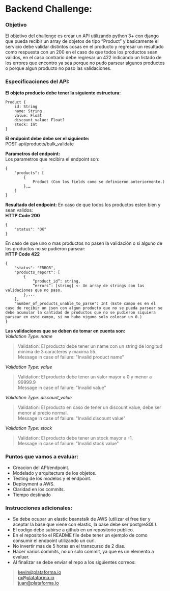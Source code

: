 # Backend Challenge: #

### Objetivo ###
El objetivo del challenge es crear un API utilizando python 3+ con django que pueda recibir un array de objetos de tipo “Product” y basicamente el servicio debe validar distintos cosas en el producto y regresar un resultado como respuesta con un 200 en el caso de que todos los productos sean validos, en el caso contrario debe regresar un 422 indicando un listado de los errores que encontro  ya sea porque no pudo parsear algunos productos o porque algun producto no paso las validaciones.

### Especificaciones del API: ###
**El objeto producto debe tener la siguiente estructura:**
```
Product {
	id: String
	name: String
	value: Float
	discount_value: Float?
	stock: Int
}
```

**El endpoint debe debe ser el siguiente:**  
POST api/products/bulk_validate

**Parametros del endpoint:**  
Los parametros que recibira el endpoint son:
```
{
	"products": [
		{
			Product (Con los fields como se definieron anteriormente.)
		},…
	]
}
```

**Resultado del endpoint:**
En caso de que todos los productos esten bien y sean validos:  
**HTTP Code 200**  
```
{
	"status": "OK"
}
```

En caso de que uno o mas productos no pasen la validación o si alguno de los productos no se pudieron parsear:  
**HTTP Code 422**  
```
{
	"status": "ERROR",
	"products_report": [
		{
			“product_id”: string,
			“errors”: [string] <- Un array de strings con las validaciones que no paso.
		},...
	],
	"number_of_products_unable_to_parse": Int (Este campo es en el caso de recibir un json con algun producto que no se pueda parsear se debe acumular la cantidad de productos que no se pudieron siquiera parsear en este campo, si no hubo niguno solo colocar un 0.)
}
```

**Las validaciones que se deben de tomar en cuenta son:**  
*Validation Type: name*  
>Validation:  El producto debe tener un name con un string de longitud minima de 3 caracteres y maxima 55.  
>Message in case of failure: "Invalid product name"  
	
*Validation Type: value*  
>Validation: El producto debe tener un valor mayor a 0 y menor a 99999.9  
>Message in case of failure: "Invalid value"  
	
*Validation Type: discount_value*  
>Validation: El producto en caso de tener un discount value, debe ser menor al precio normal.  
>Message in case of failure: "Invalid discount value"  
	
*Validation Type: stock*  
>Validation: El producto debe tener un stock mayor a -1.  
>Message in case of failure: "Invalid stock value"  

### Puntos que vamos a evaluar:  ###
* Creacion del API/endpoint.   
* Modelado y arquitectura de los objetos.  
* Testing de los modelos y el endpoint.  
* Deployment a AWS.  
* Claridad en los commits.  
* Tiempo destinado  

### Instrucciones adicionales: ###
* Se debe ocupar un elastic beanstalk de AWS (utilizar el free tier y aceptar la base que viene con elastic, la base debe ser postgreSQL).  
* El codigo debe subirse a github en un repositorio publico.  
* En el repositorio el README file debe tener un ejemplo de como consumir el endpoint utilizando un curl.  
* No invertir mas de 5 horas en el transcurso de 2 dias.  
* Hacer varios commits, no un solo commit, ya que es un elemento a evaluar.  
* Al finalizar se debe enviar el repo a los siguientes correos:  
>kevin@plataforma.io  
>ro@plataforma.io  
>juan@plataforma.io  